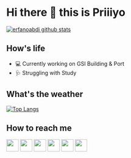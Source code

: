 

<!--
**Priiiyo/Priiiyo** is a ✨ _special_ ✨ repository because its `README.md` (this file) appears on your GitHub profile.

Here are some ideas to get you started:

- 🔭 I’m currently working on ...
- 🌱 I’m currently learning ...
- 👯 I’m looking to collaborate on ...
- 🤔 I’m looking for help with ...
- 💬 Ask me about ...
- 📫 How to reach me: ...
- 😄 Pronouns: ...
- ⚡ Fun fact: ...
-->


# Hi there 👋 this is Priiiyo
[![erfanoabdi github stats](https://github-readme-stats.vercel.app/api?username=priiiyo&show_icons=true&include_all_commits=true&theme=tokyonight)](https://github.com/priiiyo)

## How's life
- 💻 Currently working on GSI Building & Port
- 🩺 Struggling with Study

## What's the weather
[![Top Langs](https://github-readme-stats.vercel.app/api/top-langs/?username=priiiyo&layout=compact&langs_count=10&theme=tokyonight)](https://github.com/Priiiyo)

## How to reach me
[<img src="https://www.vectorlogo.zone/logos/twitter/twitter-tile.svg" width="32">](https://twitter.com/SmPriyo)
[<img src="https://www.vectorlogo.zone/logos/facebook/facebook-tile.svg" width="32">](https://www.facebook.com/SmPriyo)
[<img src="https://www.vectorlogo.zone/logos/instagram/instagram-tile.svg" width="32">](https://www.instagram.com/Sm_Priyo)
[<img src="https://www.vectorlogo.zone/logos/joinmastodon/joinmastodon-tile.svg" width="32">](https://mastodon.social/)
[<img src="https://www.vectorlogo.zone/logos/telegram/telegram-tile.svg" width="32">](http://t.me/Sm_Priyo)
[<img src="https://www.vectorlogo.zone/logos/linkedin/linkedin-tile.svg" width="32">](https://linkedin.com/in/)
